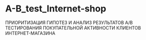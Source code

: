 # A-B_test_Internet-shop
ПРИОРИТИЗАЦИЯ ГИПОТЕЗ И АНАЛИЗ РЕЗУЛЬТАТОВ А/В ТЕСТИРОВАНИЯ ПОКУПАТЕЛЬНОЙ АКТИВНОСТИ КЛИЕНТОВ ИНТЕРНЕТ-МАГАЗИНА
